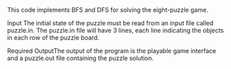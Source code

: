 This code implements BFS and DFS for solving the eight-puzzle game.

Input
The initial state of the puzzle must be read from an input file called puzzle.in. The puzzle.in file will have 3 lines, each line indicating the objects in each row of the puzzle board.

Required OutputThe output of the program is the playable game interface and a puzzle.out file containing the puzzle solution.
